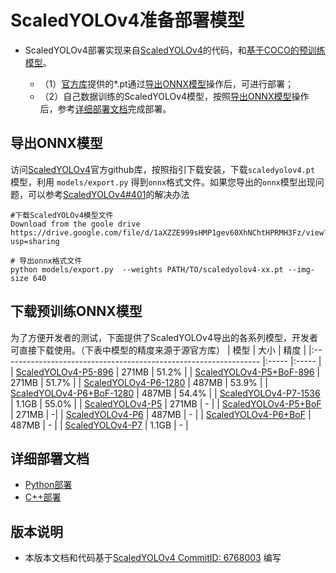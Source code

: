 # ScaledYOLOv4准备部署模型

- ScaledYOLOv4部署实现来自[ScaledYOLOv4](https://github.com/WongKinYiu/ScaledYOLOv4)的代码，和[基于COCO的预训练模型](https://github.com/WongKinYiu/ScaledYOLOv4)。

  - （1）[官方库](https://github.com/WongKinYiu/ScaledYOLOv4)提供的*.pt通过[导出ONNX模型](#导出ONNX模型)操作后，可进行部署；
  - （2）自己数据训练的ScaledYOLOv4模型，按照[导出ONNX模型](#%E5%AF%BC%E5%87%BAONNX%E6%A8%A1%E5%9E%8B)操作后，参考[详细部署文档](#详细部署文档)完成部署。


## 导出ONNX模型


  访问[ScaledYOLOv4](https://github.com/WongKinYiu/ScaledYOLOv4)官方github库，按照指引下载安装，下载`scaledyolov4.pt` 模型，利用 `models/export.py` 得到`onnx`格式文件。如果您导出的`onnx`模型出现问题，可以参考[ScaledYOLOv4#401](https://github.com/WongKinYiu/ScaledYOLOv4/issues/401)的解决办法

  ```
  #下载ScaledYOLOv4模型文件
  Download from the goole drive https://drive.google.com/file/d/1aXZZE999sHMP1gev60XhNChtHPRMH3Fz/view?usp=sharing

  # 导出onnx格式文件
  python models/export.py  --weights PATH/TO/scaledyolov4-xx.pt --img-size 640
  ```


## 下载预训练ONNX模型

为了方便开发者的测试，下面提供了ScaledYOLOv4导出的各系列模型，开发者可直接下载使用。（下表中模型的精度来源于源官方库）
| 模型                                                               | 大小    | 精度    |
|:---------------------------------------------------------------- |:----- |:----- |
| [ScaledYOLOv4-P5-896](https://bj.bcebos.com/paddlehub/fastdeploy/scaled_yolov4-p5-896.onnx) | 271MB | 51.2% |
| [ScaledYOLOv4-P5+BoF-896](https://bj.bcebos.com/paddlehub/fastdeploy/scaled_yolov4-p5_-896.onnx) | 271MB | 51.7% |
| [ScaledYOLOv4-P6-1280](https://bj.bcebos.com/paddlehub/fastdeploy/scaled_yolov4-p6-1280.onnx) | 487MB | 53.9% |
| [ScaledYOLOv4-P6+BoF-1280](https://bj.bcebos.com/paddlehub/fastdeploy/scaled_yolov4-p6_-1280.onnx) | 487MB | 54.4% |
| [ScaledYOLOv4-P7-1536](https://bj.bcebos.com/paddlehub/fastdeploy/scaled_yolov4-p7-1536.onnx) | 1.1GB | 55.0% |
| [ScaledYOLOv4-P5](https://bj.bcebos.com/paddlehub/fastdeploy/scaled_yolov4-p5.onnx) | 271MB | - |
| [ScaledYOLOv4-P5+BoF](https://bj.bcebos.com/paddlehub/fastdeploy/scaled_yolov4-p5_.onnx) | 271MB | -|
| [ScaledYOLOv4-P6](https://bj.bcebos.com/paddlehub/fastdeploy/scaled_yolov4-p6.onnx) | 487MB | - |
| [ScaledYOLOv4-P6+BoF](https://bj.bcebos.com/paddlehub/fastdeploy/scaled_yolov4-p6_.onnx) | 487MB | - |
| [ScaledYOLOv4-P7](https://bj.bcebos.com/paddlehub/fastdeploy/scaled_yolov4-p7.onnx) | 1.1GB | - |



## 详细部署文档

- [Python部署](python)
- [C++部署](cpp)


## 版本说明

- 本版本文档和代码基于[ScaledYOLOv4 CommitID: 6768003](https://github.com/WongKinYiu/ScaledYOLOv4/commit/676800364a3446900b9e8407bc880ea2127b3415) 编写
